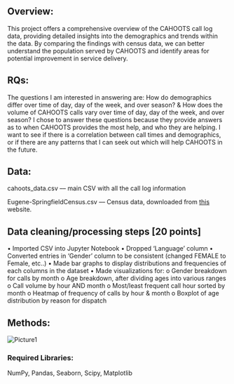 ## Overview:
This project offers a comprehensive overview of the CAHOOTS call log data, providing detailed insights into the demographics and trends within the data. By comparing the findings with census data, we can better understand the population served by CAHOOTS and identify areas for potential improvement in service delivery.

## RQs: 
The questions I am interested in answering are: How do demographics differ over time of day, day of the week, and over season? & How does the volume of CAHOOTS calls vary over time of day, day of the week, and over season? I chose to answer these questions because they provide answers as to when CAHOOTS provides the most help, and who they are helping. I want to see if there is a correlation between call times and demographics, or if there are any patterns that I can seek out which will help CAHOOTS in the future.

## Data:
cahoots_data.csv –– main CSV with all the call log information

Eugene-SpringfieldCensus.csv –– Census data, downloaded from [this](https://www.census.gov/quickfacts/fact/table/springfieldcityoregon,eugenecityoregon/POP060210) website.

## Data cleaning/processing steps [20 points]
•	Imported CSV into Jupyter Notebook
•	Dropped ‘Language’ column
•	Converted entries in ‘Gender’ column to be consistent (changed FEMALE to Female, etc..)
•	Made bar graphs to display distributions and frequencies of each columns in the dataset
•	Made visualizations for:
o	Gender breakdown for calls by month
o	Age breakdown, after dividing ages into various ranges
o	Call volume by hour AND month
o	Most/least frequent call hour sorted by month
o	Heatmap of frequency of calls by hour & month
o	Boxplot of age distribution by reason for dispatch

## Methods:
![Picture1](https://github.com/ms126/dsci410/assets/109988475/2d99f24e-2d4b-41fd-9f8c-363e69b2ffd0)

### Required Libraries: 
NumPy, Pandas, Seaborn, Scipy, Matplotlib








